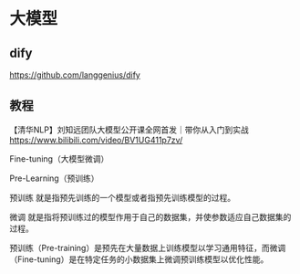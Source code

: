 # 大模型

## dify

https://github.com/langgenius/dify

## 教程

【清华NLP】刘知远团队大模型公开课全网首发｜带你从入门到实战 https://www.bilibili.com/video/BV1UG411p7zv/

Fine-tuning（大模型微调）

Pre-Learning（预训练）

预训练 就是指预先训练的一个模型或者指预先训练模型的过程。

微调 就是指将预训练过的模型作用于自己的数据集，并使参数适应自己数据集的过程。

预训练（Pre-training）是预先在大量数据上训练模型以学习通用特征，而微调（Fine-tuning）是在特定任务的小数据集上微调预训练模型以优化性能。

